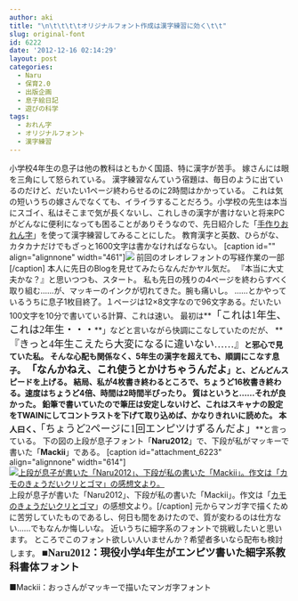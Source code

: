 ```yaml
---
author: aki
title: "\n\t\t\t\tオリジナルフォント作成は漢字練習に効く\t\t"
slug: original-font
id: 6222
date: '2012-12-16 02:14:29'
layout: post
categories:
  - Naru
  - 保育2.0
  - 出版企画
  - 息子絵日記
  - 遊びの科学
tags:
  - おれん字
  - オリジナルフォント
  - 漢字練習
---
```


小学校4年生の息子は他の教科はともかく国語、特に漢字が苦手。 嫁さんには眼を三角にして怒られている。 漢字練習なんていう宿題は、毎日のように出ているのだけど、だいたい1ページ終わらせるのに2時間はかかっている。 これは気の短いうちの嫁さんでなくても、イライラすることだろう。小学校の先生は本当にスゴイ、私はそこまで気が長くないし、これしきの漢字が書けないと将来PCがどんなに便利になっても困ることがありそうなので、先日紹介した「[手作りおれん字](http://aki.shirai.as/2012/12/ore-fon/)」を使って漢字練習してみることにした。 教育漢字と英数、ひらがな、カタカナだけでもざっと1600文字は書かなければならない。 [caption id="" align="alignnone" width="461"]![](http://aki.shirai.as/wp-content/uploads/2012/12/20121206-001653.jpg) 前回のオレオレフォントの写経作業の一部[/caption] 本人に先日のBlogを見せてみたらなんだかヤル気だ。 『本当に大丈夫かな？』と思いつつも、スタート。 私も先日の残りの4ページを終わらすべく取り組む……が、マッキーのインクが切れてきた。腕も痛いし。 ……とかやっているうちに息子1枚目終了。１ページは12×8文字なので96文字ある。だいたい100文字を10分で書いている計算、これは速い。 最初は**<span style="font-family: Naru2012; font-size: large;">「これは1年生、これは2年生・・・</span>**」などと言いながら快調にこなしていたのだが、 **<span style="font-family: Mackii; font-size: large;">『きっと4年生こえたら大変になるに違いない……』</span>**と邪心で見ていた私。 そんな心配も関係なく、5年生の漢字を超えても、順調にこなす息子。 **<span style="font-family: Naru2012; font-size: large;">「なんかねえ、これ使うとかけちゃうんだよ</span>**」と、どんどんスピードを上げる。 結局、私が4枚書き終わるところで、ちょうど16枚書き終わる。速度はちょうど4倍、時間は2時間半ぴったり。 質はというと……それが良かった。 鉛筆で書いていたので筆圧は安定しないけど、これはスキャナの設定をTWAINにしてコントラストを下げて取り込めば、かなりきれいに読めた。 本人曰く、**<span style="font-family: Naru2012; font-size: large;">「ちょうど2ページに1回エンピツけずるんだよ」</span>**と言っている。 下の図の上段が息子フォント「**Naru2012**」で、下段が私がマッキーで書いた「**Mackii**」である。 [caption id="attachment_6223" align="alignnone" width="614"][![上段が息子が書いた「Naru2012」、下段が私の書いた「Mackii」。作文は「カモのきょうだいクリとゴマ」の感想文より。](http://aki.shirai.as/wp-content/uploads/2012/12/Naru2012-Mackii-1024x357.png)](http://aki.shirai.as/2012/12/original-font/naru2012-mackii/) 上段が息子が書いた「Naru2012」、下段が私の書いた「Mackii」。作文は「[カモのきょうだいクリとゴマ](http://aki.shirai.as/2012/09/%E3%80%8C%E3%82%AB%E3%83%A2%E3%81%AE%E3%81%8D%E3%82%87%E3%81%86%E3%81%A0%E3%81%84%E3%82%AF%E3%83%AA%E3%81%A8%E3%82%B4%E3%83%9E%E3%80%8D%E6%84%9F%E6%83%B3%E6%96%87%E3%81%AE%E8%8D%89%E7%A8%BF/)」の感想文より。[/caption] 元からマンガ字で描くために苦労していたものであるし、何日も間をあけたので、質が変わるのは仕方ない……でもなんか悔しいな。 近いうちに細字系のフォントで挑戦したいと思います。 ところでこのフォント欲しい人いませんか？希望者多いなら配布も検討します。 **<span style="font-family: Naru2012; font-size: large;">■Naru2012：現役小学4年生がエンピツ書いた細字系教科書体フォント</span>**

■Mackii：おっさんがマッキーで描いたマンガ字フォント